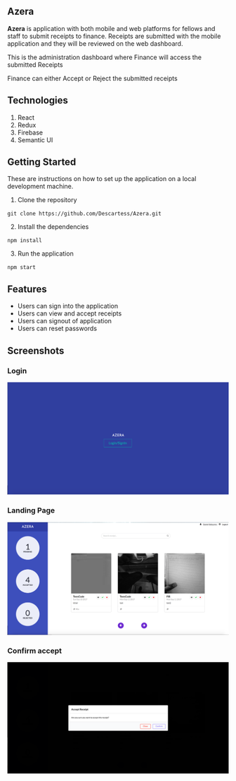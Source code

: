 ## Azera

**Azera** is application with both mobile and web platforms for fellows and staff to submit receipts to finance. Receipts are submitted with the mobile application and they will be reviewed on the web dashboard.

This is the administration dashboard where Finance will access the submitted Receipts 

Finance can either Accept or Reject the submitted receipts

## Technologies
1. React 
2. Redux
3. Firebase
4. Semantic UI


## Getting Started
These are instructions on how to set up the application on a local development machine.

1. Clone the repository 
```
git clone https://github.com/Descartess/Azera.git
```
2. Install the dependencies
```
npm install
```
3. Run the application 
```
npm start
```

## Features 
* Users can sign into the application
* Users can view and accept receipts
* Users can signout of application
* Users can reset passwords

## Screenshots

### Login
![Login page](public/screenshots/login.png?raw=true "Login Page")

### Landing Page
![Landing page](public/screenshots/landing_page.png?raw=true "Landing Page")

### Confirm accept
![Confirm accept dialogue](public/screenshots/confirm_accept.png?raw=true "Confirm accept dialogue")
